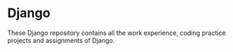 # Django
These Django repository contains all the work experience, coding practice projects and assignments of Django.
